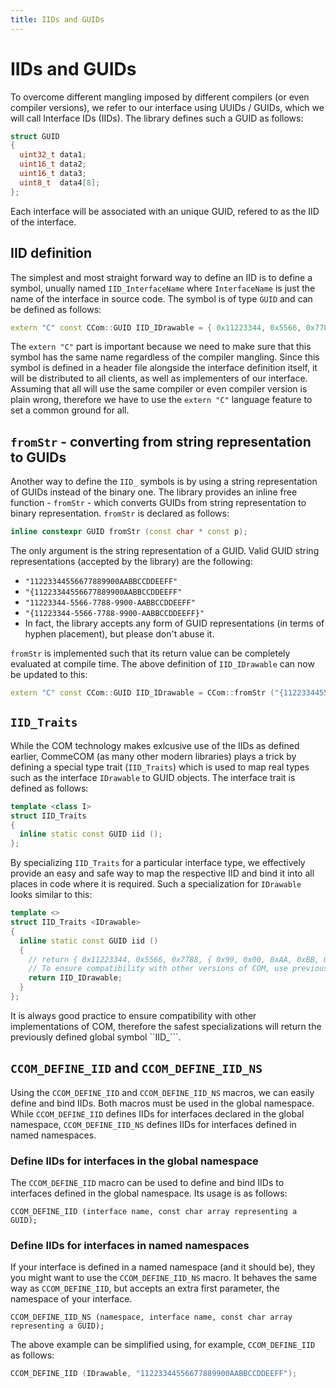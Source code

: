 ```yaml
---
title: IIDs and GUIDs
---
```


# IIDs and GUIDs
To overcome different mangling imposed by different compilers (or even compiler versions), we refer to our interface using UUIDs / GUIDs, which we will call Interface IDs (IIDs). The library defines such a GUID as follows:
```c++
struct GUID
{
  uint32_t data1;
  uint16_t data2;
  uint16_t data3;
  uint8_t  data4[8];
};
```
Each interface will be associated with an unique GUID, refered to as the IID of the interface. 
## IID definition
The simplest and most straight forward way to define an IID is to define a symbol, unually named ```IID_InterfaceName``` where ```InterfaceName``` is just the name of the interface in source code. The symbol is of type ```GUID``` and can be defined as follows:
```c++
extern "C" const CCom::GUID IID_IDrawable = { 0x11223344, 0x5566, 0x7788, { 0x99, 0x00, 0xAA, 0xBB, 0xCC, 0xDD, 0xEE, 0xFF }};
```
The ```extern "C"``` part is important because we need to make sure that this symbol has the same name regardless of the compiler mangling. Since this symbol is defined in a header file alongside the interface definition itself, it will be distributed to all clients, as well as implementers of our interface. Assuming that all will use the same compiler or even compiler version is plain wrong, therefore we have to use the ```extern "C"``` language feature to set a common ground for all.

## ```fromStr``` - converting from string representation to GUIDs
Another way to define the ```IID_``` symbols is by using a string representation of GUIDs instead of the binary one. The library provides an inline free function - ```fromStr``` - which converts GUIDs from string representation to binary representation. ```fromStr``` is declared as follows:
```c++
inline constexpr GUID fromStr (const char * const p);
```
The only argument is the string representation of a GUID. Valid GUID string representations (accepted by the library) are the following:
* ```"11223344556677889900AABBCCDDEEFF"```
* ```"{11223344556677889900AABBCCDDEEFF"```
* ```"11223344-5566-7788-9900-AABBCCDDEEFF"```
* ```"{11223344-5566-7788-9900-AABBCCDDEEFF}"```
* In fact, the library accepts any form of GUID representations (in terms of hyphen placement), but please don't abuse it.

```fromStr``` is implemented such that its return value can be completely evaluated at compile time. The above definition of ```IID_IDrawable``` can now be updated to this:
```c++
extern "C" const CCom::GUID IID_IDrawable = CCom::fromStr ("{11223344556677889900AABBCCDDEEFF}");
```

## ```IID_Traits```
While the COM technology makes exlcusive use of the IIDs as defined earlier, CommeCOM (as many other modern libraries) plays a trick by defining a special type trait (```IID_Traits```) which is used to map real types such as the interface ```IDrawable``` to GUID objects. The interface trait is defined as follows:
```c++
template <class I>
struct IID_Traits
{
  inline static const GUID iid ();
};
```
By specializing ```IID_Traits``` for a particular interface type, we effectively provide an easy and safe way to map the respective IID and bind it into all places in code where it is required. Such a specialization for ```IDrawable``` looks similar to this:
```c++
template <>
struct IID_Traits <IDrawable>
{
  inline static const GUID iid ()
  {
    // return { 0x11223344, 0x5566, 0x7788, { 0x99, 0x00, 0xAA, 0xBB, 0xCC, 0xDD, 0xEE, 0xFF }};
    // To ensure compatibility with other versions of COM, use previously defined IID symbol.
    return IID_IDrawable;
  }
};
```
It is always good practice to ensure compatibility with other implementations of COM, therefore the safest specializations will return the previously defined global symbol ``IID_```.
## ```CCOM_DEFINE_IID``` and ```CCOM_DEFINE_IID_NS```

Using the ```CCOM_DEFINE_IID``` and ```CCOM_DEFINE_IID_NS``` macros, we can easily define and bind IIDs. Both macros must be used in the global namespace. While ```CCOM_DEFINE_IID``` defines IIDs for interfaces declared in the global namespace, ```CCOM_DEFINE_IID_NS``` defines IIDs for interfaces defined in named namespaces.

### Define IIDs for interfaces in the global namespace
The ```CCOM_DEFINE_IID``` macro can be used to define and bind IIDs to interfaces defined in the global namespace. Its usage is as follows:
```
CCOM_DEFINE_IID (interface name, const char array representing a GUID);
```

### Define IIDs for interfaces in named namespaces
If your interface is defined in a named namespace (and it should be), they you might want to use the ```CCOM_DEFINE_IID_NS``` macro. It behaves the same way as ```CCOM_DEFINE_IID```, but accepts an extra first parameter, the namespace of your interface.
```
CCOM_DEFINE_IID_NS (namespace, interface name, const char array representing a GUID);
```

The above example can be simplified using, for example, ```CCOM_DEFINE_IID``` as follows:
```c++
CCOM_DEFINE_IID (IDrawable, "11223344556677889900AABBCCDDEEFF");
```